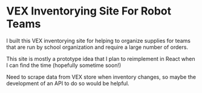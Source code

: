 # VEX Inventorying Site For Robot Teams
I built this VEX inventorying site for helping to organize supplies for teams that are run by school organization and require a large number of orders.

This site is mostly a prototype idea that I plan to reimplement in React when I can find the time (hopefully sometime soon!)

Need to scrape data from VEX store when inventory changes, so maybe the development of an API to do so would be helpful.
